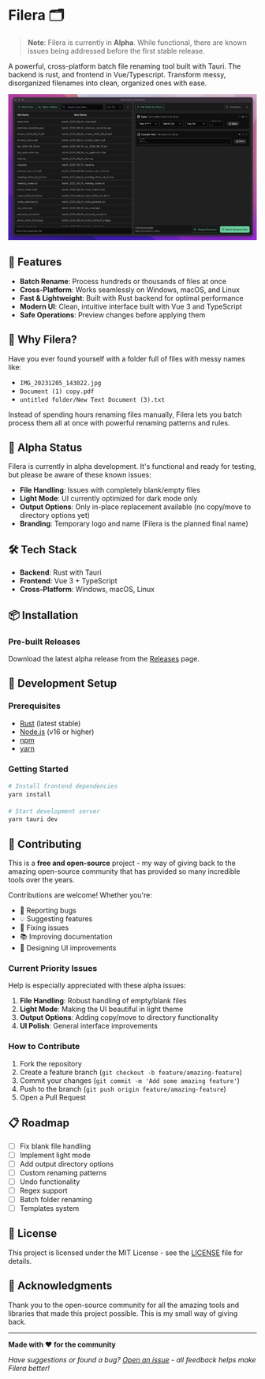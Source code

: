 # Filera 🗂️

> **Note**: Filera is currently in **Alpha**. While functional, there are known issues being addressed before the first stable release.

A powerful, cross-platform batch file renaming tool built with Tauri. The backend is rust, and frontend in Vue/Typescript. Transform messy, disorganized filenames into clean, organized ones with ease.

![Alt text](src/assets/app_ui.png?raw=true "Title")

## 🚀 Features

- **Batch Rename**: Process hundreds or thousands of files at once
- **Cross-Platform**: Works seamlessly on Windows, macOS, and Linux
- **Fast & Lightweight**: Built with Rust backend for optimal performance
- **Modern UI**: Clean, intuitive interface built with Vue 3 and TypeScript
- **Safe Operations**: Preview changes before applying them

## 🎯 Why Filera?

Have you ever found yourself with a folder full of files with messy names like:

- `IMG_20231205_143022.jpg`
- `Document (1) copy.pdf`
- `untitled folder/New Text Document (3).txt`

Instead of spending hours renaming files manually, Filera lets you batch process them all at once with powerful renaming patterns and rules.

## 🚧 Alpha Status

Filera is currently in alpha development. It's functional and ready for testing, but please be aware of these known issues:

- **File Handling**: Issues with completely blank/empty files
- **Light Mode**: UI currently optimized for dark mode only
- **Output Options**: Only in-place replacement available (no copy/move to directory options yet)
- **Branding**: Temporary logo and name (Filera is the planned final name)

## 🛠️ Tech Stack

- **Backend**: Rust with Tauri
- **Frontend**: Vue 3 + TypeScript
- **Cross-Platform**: Windows, macOS, Linux

## 📦 Installation

### Pre-built Releases

Download the latest alpha release from the [Releases](https://github.com/yourusername/filera/releases) page.

## 🔧 Development Setup

### Prerequisites

- [Rust](https://rustup.rs/) (latest stable)
- [Node.js](https://nodejs.org/) (v16 or higher)
- [npm](https://www.npmjs.com)
- [yarn](https://yarnpkg.com/)

### Getting Started

```bash
# Install frontend dependencies
yarn install

# Start development server
yarn tauri dev
```

## 🤝 Contributing

This is a **free and open-source** project - my way of giving back to the amazing open-source community that has provided so many incredible tools over the years.

Contributions are welcome! Whether you're:

- 🐛 Reporting bugs
- 💡 Suggesting features
- 🔧 Fixing issues
- 📚 Improving documentation
- 🎨 Designing UI improvements

### Current Priority Issues

Help is especially appreciated with these alpha issues:

1. **File Handling**: Robust handling of empty/blank files
2. **Light Mode**: Making the UI beautiful in light theme
3. **Output Options**: Adding copy/move to directory functionality
4. **UI Polish**: General interface improvements

### How to Contribute

1. Fork the repository
2. Create a feature branch (`git checkout -b feature/amazing-feature`)
3. Commit your changes (`git commit -m 'Add some amazing feature'`)
4. Push to the branch (`git push origin feature/amazing-feature`)
5. Open a Pull Request

## 📋 Roadmap

- [ ] Fix blank file handling
- [ ] Implement light mode
- [ ] Add output directory options
- [ ] Custom renaming patterns
- [ ] Undo functionality
- [ ] Regex support
- [ ] Batch folder renaming
- [ ] Templates system

## 📄 License

This project is licensed under the MIT License - see the [LICENSE](https://claude.ai/chat/LICENSE) file for details.

## 🙏 Acknowledgments

Thank you to the open-source community for all the amazing tools and libraries that made this project possible. This is my small way of giving back.

---

**Made with ❤️ for the community**

_Have suggestions or found a bug? [Open an issue](https://github.com/yourusername/filera/issues) - all feedback helps make Filera better!_
